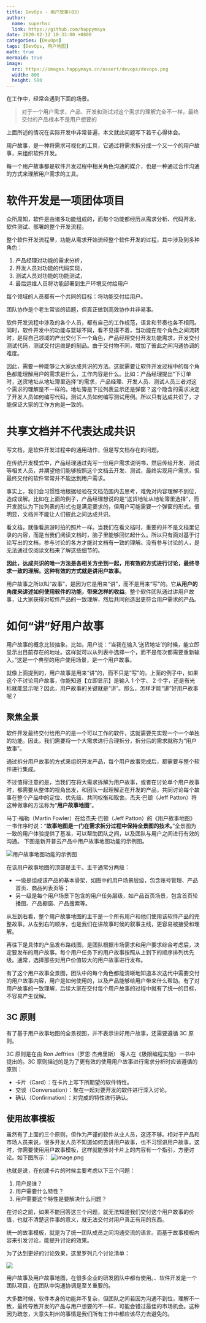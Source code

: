 ```yaml
---
title: DevOps - 用户故事(03)
author:
  name: superhsc
  link: https://github.com/happymaya
date: 2020-02-12 10:33:00 +0800
categories: [DevOps]
tags: [DevOps, 用户地图]
math: true
mermaid: true
image:
  src: https://images.happymaya.cn/assert/devops/devops.png
  width: 800
  height: 500
---
```


在工作中，经常会遇到下面的场景。
> 对于一个用户需求，产品、开发和测试对这个需求的理解完全不一样，最终交付的产品根本不是用户想要的

上面所述的情况在实际开发中非常普遍，本文就此问题写下若干心得体会。

用户故事，是一种将需求可视化的工具，它通过将需求拆分成一个又一个的用户故事，来组织软件开发。

每一个用户故事都是软件开发过程中相关角色沟通的媒介，也是一种通过合作沟通的方式来理解用户需求的工具。

# 软件开发是一项团体项目
众所周知，软件是由诸多功能组成的，而每个功能都经历从需求分析、代码开发、软件测试、部署的整个开发流程。

整个软件开发流程里，功能从需求开始流经整个软件开发的过程，其中涉及到多种角色：

1. 产品经理对功能的需求分析，
2. 开发人员对功能的代码实现，
3. 测试人员对功能的功能测试，
4. 最后运维人员将功能部署到生产环境交付给用户

每个领域的人员都有一个共同的目标：将功能交付给用户。

团队协作是个老生常谈的话题，但真正做到高效协作并非易事。

软件开发流程中涉及的各个人员，都有自己的工作规范，语言和节奏也各不相同。同时，软件开发中的功能与篮球不同，看不见摸不着，当功能在每个角色之间流转时，是将自己领域的产出交付下一个角色，产品经理交付开发功能需求，开发交付测试代码，测试交付运维是的制品。由于交付物不同，增加了彼此之间沟通协调的难度。

因此，需要一种能够让大家达成共识的方法。这就需要让软件开发过程中的每个角色都能理解用户的需求是什么，工作内容是什么。比如：产品经理提出“下订单时，送货地址从地址簿里选择”的需求，产品经理、开发人员、测试人员三者对这个需求的理解是不一样的。地址簿是下拉列表显示还是弹窗？这个隐含的需求决定了开发人员如何编写代码，测试人员如何编写测试用例。所以只有达成共识了，才能保证大家的工作方向是一致的。

# 共享文档并不代表达成共识

写文档，是软件开发过程中的通用动作，但是写文档存在的问题。

在传统开发模式中，产品经理通过先写一份用户需求说明书，然后传给开发、测试等相关人员，并期望他们能够按照这个文档去开发、测试，最终实现用户需求，但最终交付的软件常常并不能达到用户需求。

事实上，我们会习惯性地根据经验在文档范围内去思考，难免对内容理解不到位，造成误解。比如在上面的例子，产品经理想说的是“送货地址从地址簿里选择”，而开发就认为下拉列表的形式也是满足要求的，但用户可能需要一个弹窗的形式。很明显，文档并不能让人们彼此之间达成共识。

看文档，就像看旅游时拍的照片一样。当我们在看文档时，重要的并不是文档里记录的内容，而是当我们阅读文档时，脑子里能够回忆起什么。所以只有面对基于讨论写出的文档，参与讨论的各方才能对文档有一致的理解。没有参与讨论的人，是无法通过仅阅读文档来了解这些细节的。

**因此，达成共识的唯一方法是各相关方坐到一起，用有效的方式进行讨论，最终寻求一致的理解。这种有效的方式就是讲用户故事。**

用户故事之所以叫“故事”，是因为它是用来“讲”，而不是用来“写”的。它**从用户的角度来讲述如何使用软件的功能，带来怎样的收益**。整个软件团队通过讲用户故事，让大家获得对软件产品的一致理解，然后共同创造出更符合用户需求的产品。

# 如何“讲”好用户故事

用户故事的概念比较抽象。比如，用户说：“当我在输入‘送货地址’的时候，能立即显示出目前存在的地址。这样就可以从列表中选择一个，而不是每次都需要重新输入。”这是一个典型的用户使用场景，是一个用户故事。

就像上面提到的，用户故事是用来“讲”的，而不只是“写”的。上面的例子中，如果这个不讨论用户故事，你能知道【立即显示】是输入 1 个字、 2 个字，还是有光标就能显示呢？因此，用户故事的关键就是“讲”。那么，怎样才能“讲”好用户故事呢？

## 聚焦全景
软件开发最终交付给用户的是一个可以工作的软件，这就需要先实现一个一个单独的功能。因此，我们需要将一个大需求进行合理拆分，拆分后的需求就称为“用户故事”。

通过拆分用户故事的方式来组织开发产品，每个用户故事完成后，都需要与整个软件进行集成。

不过值得注意的是，当我们在将大需求拆解为用户故事，或者在讨论单个用户故事时，都需要从整体的视角出发，和团队一起理解正在开发的产品，共同讨论每个故事在整个产品中的定位、优先级、共同权衡和取舍。杰夫·巴顿（Jeff Patton）将这种做事的方法称为“**用户故事地图**”。

马丁·福勒（Martin Fowler）在给杰夫·巴顿（Jeff Patton）的《用户故事地图》一书作序时说：“**故事地图是一门在需求拆分过程中保持全景图的技术。**”全景图为一致的用户体验提供了基准，可以帮助团队之间，以及团队与用户之间进行有效的沟通。
下图是新开普云产品中用户故事地图功能的示例图。

![用户故事地图功能的示例图](https://images.happymaya.cn/assert/devops/devops-03-1.png)

在该用户故事地图的顶部是主干。主干通常分两级：
- 一级是组成该产品的基本骨架，如图中的用户场景层级，包含账号管理、产品首页、商品列表页等；
- 另一级是每个用户场景下包含的用户任务层级，如产品首页场景，包含首页轮播图、产品橱窗、产品搜索等。

从左到右看，整个用户故事地图的主干是一个所有用户和他们使用该软件产品的完整故事。从左到右的顺序，也是我们在讲故事时候的叙事主线，更容易被接受和理解。

再往下是具体的产品发布路线图，是团队根据市场需求和用户要求综合考虑后，决定要发布的用户故事。每个用户任务下的用户故事按照从上到下的顺序排列优先级。通常，选择那些对用户价值较大的用户故事进行发布。

有了这个用户故事全景图，团队中的每个角色都能清晰地知道本次迭代中需要交付的用户故事内容，用户是如何使用的，以及产品能够给用户带来什么帮助。有了对用户故事的一致理解，后续大家在交付每个用户故事的过程中就有了统一的目标，不容易产生误解。

## 3C 原则

有了基于用户故事地图的全景视图，并不表示讲好用户故事，还需要遵循 3C 原则。

3C 原则是在由 Ron Jeffries（罗恩·杰弗里斯） 等人在《极限编程实施》一书中提出的。3C 原则描述的是为了更有效的使用用户故事进行需求分析时应该遵循的原则：

- 卡片（Card）：在卡片上写下所期望的软件特性。
- 交谈（Conversation）：聚在一起对要开发的软件进行深入讨论。
- 确认（Confirmation）：对完成的特性进行确认。

## 使用故事模板

虽然有了上面的三个原则，但作为严谨的软件从业人员，这还不够。相对于产品和市场人员来说，很多开发人员不知道如何去讲用户故事，也不习惯讲用户故事。这时，你需要使用用户故事模板，这样就能够对卡片上的内容有一个指引，方便讨论。如下图所示：
![image.png](https://images.happymaya.cn/assert/devops/devops-03-2.png)

也就是说，在创建卡片的时候主要考虑以下三个问题：

1. 用户是谁？
2. 用户需要什么特性？
3. 用户需要这个特性是要解决什么问题？

在讨论之前，如果不能回答这三个问题，就无法知道我们交付这个用户故事的价值，也就不清楚这件事的意义，就无法交付对用户真正有用的东西。

统一的故事模板，就是为了统一团队成员之间沟通交流的语言。而基于故事模板内容来引发讨论，能提升讨论的效果。

为了达到更好的讨论效果，这里罗列几个讨论清单：

![](https://images.happymaya.cn/assert/devops/devops-03-3.png)


用户故事及用户故事地图，在很多企业的研发团队中都有使用。、软件开发是一个团队项目，在团队中沟通协调是至关重要的。

大多数时候，软件本身的功能并不复杂，但团队之间若因为沟通不到位，理解不一致，最终导致开发的产品与用户想要的不一样，可能会错过最佳的市场机会。这种因为疏忽，大意失荆州的事情是我们所有工作中都应该尽力去避免的。
